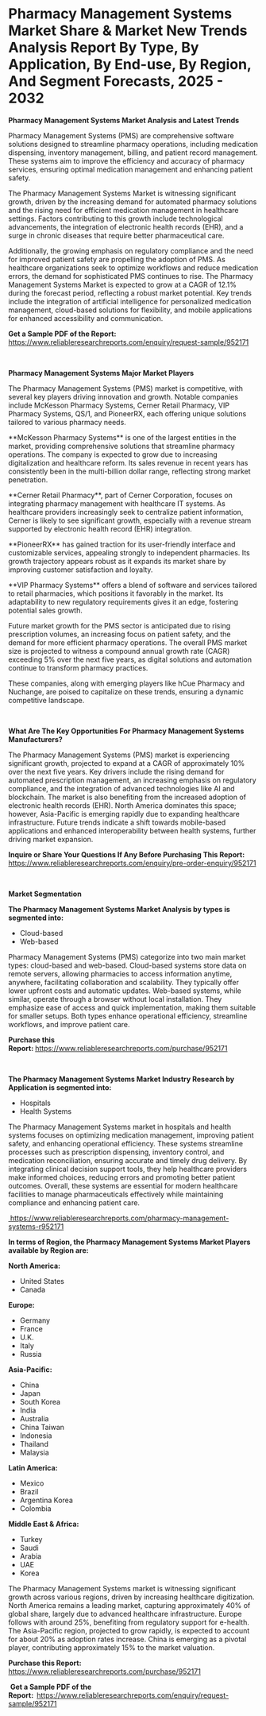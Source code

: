 <p><h1>Pharmacy Management Systems Market Share & Market New Trends Analysis Report By Type, By Application, By End-use, By Region, And Segment Forecasts, 2025 - 2032</h1></p><p><strong>Pharmacy Management Systems Market Analysis and Latest Trends</strong></p>
<p><p>Pharmacy Management Systems (PMS) are comprehensive software solutions designed to streamline pharmacy operations, including medication dispensing, inventory management, billing, and patient record management. These systems aim to improve the efficiency and accuracy of pharmacy services, ensuring optimal medication management and enhancing patient safety.</p><p>The Pharmacy Management Systems Market is witnessing significant growth, driven by the increasing demand for automated pharmacy solutions and the rising need for efficient medication management in healthcare settings. Factors contributing to this growth include technological advancements, the integration of electronic health records (EHR), and a surge in chronic diseases that require better pharmaceutical care.</p><p>Additionally, the growing emphasis on regulatory compliance and the need for improved patient safety are propelling the adoption of PMS. As healthcare organizations seek to optimize workflows and reduce medication errors, the demand for sophisticated PMS continues to rise. The Pharmacy Management Systems Market is expected to grow at a CAGR of 12.1% during the forecast period, reflecting a robust market potential. Key trends include the integration of artificial intelligence for personalized medication management, cloud-based solutions for flexibility, and mobile applications for enhanced accessibility and communication.</p></p>
<p><strong>Get a Sample PDF of the Report:&nbsp;</strong> <a href="https://www.reliableresearchreports.com/enquiry/request-sample/952171?utm_campaign=3092&utm_medium=2&utm_source=Github&utm_content=ia&utm_term=17042025&utm_id=pharmacy-management-systems">https://www.reliableresearchreports.com/enquiry/request-sample/952171</a></p>
<p>&nbsp;</p>
<p><strong>Pharmacy Management Systems Major Market Players</strong></p>
<p><p>The Pharmacy Management Systems (PMS) market is competitive, with several key players driving innovation and growth. Notable companies include McKesson Pharmacy Systems, Cerner Retail Pharmacy, VIP Pharmacy Systems, QS/1, and PioneerRX, each offering unique solutions tailored to various pharmacy needs.</p><p>**McKesson Pharmacy Systems** is one of the largest entities in the market, providing comprehensive solutions that streamline pharmacy operations. The company is expected to grow due to increasing digitalization and healthcare reform. Its sales revenue in recent years has consistently been in the multi-billion dollar range, reflecting strong market penetration.</p><p>**Cerner Retail Pharmacy**, part of Cerner Corporation, focuses on integrating pharmacy management with healthcare IT systems. As healthcare providers increasingly seek to centralize patient information, Cerner is likely to see significant growth, especially with a revenue stream supported by electronic health record (EHR) integration.</p><p>**PioneerRX** has gained traction for its user-friendly interface and customizable services, appealing strongly to independent pharmacies. Its growth trajectory appears robust as it expands its market share by improving customer satisfaction and loyalty.</p><p>**VIP Pharmacy Systems** offers a blend of software and services tailored to retail pharmacies, which positions it favorably in the market. Its adaptability to new regulatory requirements gives it an edge, fostering potential sales growth.</p><p>Future market growth for the PMS sector is anticipated due to rising prescription volumes, an increasing focus on patient safety, and the demand for more efficient pharmacy operations. The overall PMS market size is projected to witness a compound annual growth rate (CAGR) exceeding 5% over the next five years, as digital solutions and automation continue to transform pharmacy practices.</p><p>These companies, along with emerging players like hCue Pharmacy and Nuchange, are poised to capitalize on these trends, ensuring a dynamic competitive landscape.</p></p>
<p>&nbsp;</p>
<p><strong>What Are The Key Opportunities For Pharmacy Management Systems Manufacturers?</strong></p>
<p><p>The Pharmacy Management Systems (PMS) market is experiencing significant growth, projected to expand at a CAGR of approximately 10% over the next five years. Key drivers include the rising demand for automated prescription management, an increasing emphasis on regulatory compliance, and the integration of advanced technologies like AI and blockchain. The market is also benefiting from the increased adoption of electronic health records (EHR). North America dominates this space; however, Asia-Pacific is emerging rapidly due to expanding healthcare infrastructure. Future trends indicate a shift towards mobile-based applications and enhanced interoperability between health systems, further driving market expansion.</p></p>
<p><strong>Inquire or Share Your Questions If Any Before Purchasing This Report:</strong> <a href="https://www.reliableresearchreports.com/enquiry/pre-order-enquiry/952171?utm_campaign=3092&utm_medium=2&utm_source=Github&utm_content=ia&utm_term=17042025&utm_id=pharmacy-management-systems">https://www.reliableresearchreports.com/enquiry/pre-order-enquiry/952171</a></p>
<p>&nbsp;</p>
<p><strong>Market Segmentation</strong></p>
<p><strong>The Pharmacy Management Systems Market Analysis by types is segmented into:</strong></p>
<p><ul><li>Cloud-based</li><li>Web-based</li></ul></p>
<p><p>Pharmacy Management Systems (PMS) categorize into two main market types: cloud-based and web-based. Cloud-based systems store data on remote servers, allowing pharmacies to access information anytime, anywhere, facilitating collaboration and scalability. They typically offer lower upfront costs and automatic updates. Web-based systems, while similar, operate through a browser without local installation. They emphasize ease of access and quick implementation, making them suitable for smaller setups. Both types enhance operational efficiency, streamline workflows, and improve patient care.</p></p>
<p><strong>Purchase this Report:&nbsp;</strong><a href="https://www.reliableresearchreports.com/purchase/952171?utm_campaign=3092&utm_medium=2&utm_source=Github&utm_content=ia&utm_term=17042025&utm_id=pharmacy-management-systems">https://www.reliableresearchreports.com/purchase/952171</a></p>
<p>&nbsp;</p>
<p><strong>The Pharmacy Management Systems Market Industry Research by Application is segmented into:</strong></p>
<p><ul><li>Hospitals</li><li>Health Systems</li></ul></p>
<p><p>The Pharmacy Management Systems market in hospitals and health systems focuses on optimizing medication management, improving patient safety, and enhancing operational efficiency. These systems streamline processes such as prescription dispensing, inventory control, and medication reconciliation, ensuring accurate and timely drug delivery. By integrating clinical decision support tools, they help healthcare providers make informed choices, reducing errors and promoting better patient outcomes. Overall, these systems are essential for modern healthcare facilities to manage pharmaceuticals effectively while maintaining compliance and enhancing patient care.</p></p>
<p><a href="https://www.reliableresearchreports.com/pharmacy-management-systems-r952171?utm_campaign=3092&utm_medium=2&utm_source=Github&utm_content=ia&utm_term=17042025&utm_id=pharmacy-management-systems">&nbsp;https://www.reliableresearchreports.com/pharmacy-management-systems-r952171</a></p>
<p><strong>In terms of Region, the Pharmacy Management Systems Market Players available by Region are:</strong></p>
<p>
    <p> <strong> North America: </strong>
        <ul>
            <li>United States</li>
            <li>Canada</li>
        </ul>
        </p> 
    <p> <strong> Europe: </strong>
        <ul>
            <li>Germany</li>
            <li>France</li>
            <li>U.K.</li>
            <li>Italy</li>
            <li>Russia</li>
        </ul>
        </p> 
    <p> <strong> Asia-Pacific: </strong>
        <ul>
            <li>China</li>
            <li>Japan</li>
            <li>South Korea</li>
            <li>India</li>
            <li>Australia</li>
            <li>China Taiwan</li>
            <li>Indonesia</li>
            <li>Thailand</li>
            <li>Malaysia</li>
        </ul>
        </p> 
    <p> <strong> Latin America: </strong>
        <ul>
            <li>Mexico</li>
            <li>Brazil</li>
            <li>Argentina Korea</li>
            <li>Colombia</li>
        </ul>
        </p> 
    <p> <strong> Middle East & Africa: </strong>
        <ul>
            <li>Turkey</li>
            <li>Saudi</li>
            <li>Arabia</li>
            <li>UAE</li>
            <li>Korea</li>
        </ul>
    </p>
    </p>
<p><p>The Pharmacy Management Systems market is witnessing significant growth across various regions, driven by increasing healthcare digitization. North America remains a leading market, capturing approximately 40% of global share, largely due to advanced healthcare infrastructure. Europe follows with around 25%, benefiting from regulatory support for e-health. The Asia-Pacific region, projected to grow rapidly, is expected to account for about 20% as adoption rates increase. China is emerging as a pivotal player, contributing approximately 15% to the market valuation.</p></p>
<p><strong>Purchase this Report: </strong><a href="https://www.reliableresearchreports.com/purchase/952171?utm_campaign=3092&utm_medium=2&utm_source=Github&utm_content=ia&utm_term=17042025&utm_id=pharmacy-management-systems">https://www.reliableresearchreports.com/purchase/952171</a></p>
<p>&nbsp;<strong>Get a Sample PDF of the Report:&nbsp;&nbsp;</strong><a href="https://www.reliableresearchreports.com/enquiry/request-sample/952171?utm_campaign=3092&utm_medium=2&utm_source=Github&utm_content=ia&utm_term=17042025&utm_id=pharmacy-management-systems">https://www.reliableresearchreports.com/enquiry/request-sample/952171</a></p>
<p><strong></strong></p>
<p><p></p><p></p><p></p></p>